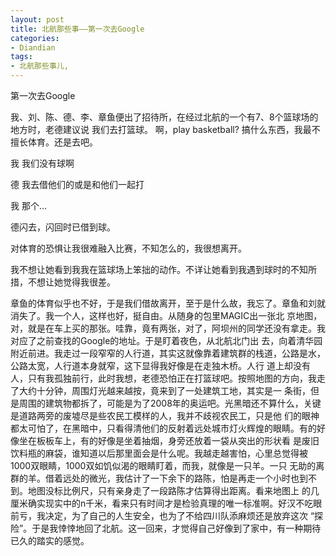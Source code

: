 ```yaml
---
layout: post
title: 北航那些事——第一次去Google
categories:
- Diandian
tags:
- 北航那些事儿, 
---
```

<p>第一次去Google</p>
<p>我、刘、陈、德、李、章鱼便出了招待所，在经过北航的一个有7、8个篮球场的地方时，老德建议说 我们去打篮球。 啊，play basketball? 搞什么东西，我最不擅长体育。还是去吧。</p>
<p>我 我们没有球啊</p>
<p>德 我去借他们的或是和他们一起打</p>
<p>我 那个…</p>
<p>德闪去，闪回时已借到球。</p>
<p>对体育的恐惧让我很难融入比赛，不知怎么的，我很想离开。</p>
<p>我不想让她看到我我在篮球场上笨拙的动作。不详让她看到我遇到球时的不知所措，不想让她觉得我很差。</p>
<p>章鱼的体育似乎也不好，于是我们借故离开，至于是什么故，我忘了。章鱼和刘就消失了。我一个人，这样也好，挺自由。从随身的包里MAGIC出一张北 京地图，对，就是在车上买的那张。哇靠，竟有两张，对了，阿坝州的同学还没有拿走。我对应了之前查找的Google的地址。于是盯着夜色，从北航北门出 去，向着清华园附近前进。我走过一段窄窄的人行道，其实这就像靠着建筑群的栈道，公路是水，公路太宽，人行道本身就窄，这下显得我好像是在走独木桥。人行 道上却没有人，只有我孤独前行，此时我想，老德恐怕正在打篮球吧。按照地图的方向，我走了大约十分钟，周围灯光越来越按，竟来到了一处建筑工地，其实是一 条街，但是周围的建筑物都拆了，可能是为了2008年的奥运吧。光黑暗还不算什么，关键是道路两旁的废墟尽是些农民工模样的人，我并不歧视农民工，只是他 们的眼神都太可怕了，在黑暗中，只看得清他们的反射着远处城市灯火辉煌的眼睛。有的好像坐在板板车上，有的好像是坐着抽烟，身旁还放着一袋从突出的形状看 是废旧饮料瓶的麻袋，谁知道以后那里面会是什么呢。我越走越害怕，心里总觉得被1000双眼睛，1000双如饥似渴的眼睛盯着，而我，就像是一只羊。一只 无助的离群的羊。借着远处的微光，我估计了一下余下的路陈，怕是再走一个小时也到不到。地图没标比例尺，只有亲身走了一段路陈才估算得出距离。看来地图上 的几厘米确实现实中的n千米，看来只有时间才是检验真理的唯一标准啊。好汉不吃眼前亏，我决定，为了自己的人生安全，也为了不给四川队添麻烦还是放弃这次 “探险”。于是我悻悻地回了北航。这一回来，才觉得自己好像到了家中，有一种期待已久的踏实的感觉。</p>